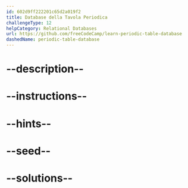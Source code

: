 ```yaml
---
id: 602d9ff222201c65d2a019f2
title: Database della Tavola Periodica
challengeType: 12
helpCategory: Relational Databases
url: https://github.com/freeCodeCamp/learn-periodic-table-database
dashedName: periodic-table-database
---
```


# --description--

# --instructions--

# --hints--

# --seed--

# --solutions--
